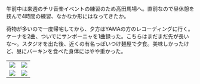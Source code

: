 午前中は来週のチリ音楽イベントの練習のため高田馬場へ。直前なので昼休憩を挟んで4時間の練習、なかなか形にはなってきたか。

荷物が多いので一度帰宅してから、夕方はYAMAの方のレコーディングに行く。ケーナを2曲、ついでにサンポーニャを1曲録った。こちらはまだまだ先が長いな〜。スタジオを出た後、近くの有名っぽいつけ麺屋で夕食。美味しかったけど、昼にバーキンを食べた身体にはやや重かった。

<table>
  <tr>
    <td><img class="top" src="https://photos.apkas.net/medium/202506/20250608-G3000456.webp" /></td>
    <td><img class="top" src="https://photos.apkas.net/medium/202506/20250608-G3000462.webp" /></td>
  </tr>
  <tr>
    <td><img class="bottom" src="https://photos.apkas.net/medium/202506/20250608-G3000464.webp" /></td>
    <td><img class="bottom" src="https://photos.apkas.net/medium/202506/20250608-G3000466.webp" /></td>
  </tr>
</table>
